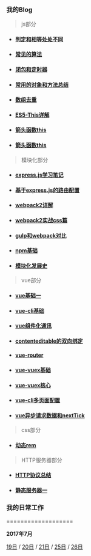 ### 我的Blog

> js部分

* #### [判定和相等处处不同](https://github.com/huangchucai/My-Note-Blog/issues/1)

* #### [常见的算法](https://github.com/huangchucai/My-Note-Blog/issues/3)

* #### [闭包和定时器](https://github.com/huangchucai/My-Note-Blog/issues/4)

* #### [常用的对象和方法总结](https://github.com/huangchucai/My-Note-Blog/issues/12)

* #### [数组去重](https://github.com/huangchucai/My-Note-Blog/issues/13)

* #### [ES5-This详解](https://github.com/huangchucai/My-Note-Blog/issues/27)

* #### [箭头函数this](https://github.com/huangchucai/My-Note-Blog/issues/26)

* #### [箭头函数this](https://github.com/huangchucai/My-Note-Blog/issues/28)

> 模块化部分

* #### [express.js学习笔记](https://github.com/huangchucai/My-Note-Blog/issues/2)

* #### [基于express.js的路由配置](https://github.com/huangchucai/My-Note-Blog/issues/5)

* #### [webpack2详解](https://github.com/huangchucai/My-Note-Blog/issues/9)

* #### [webpack2实战css篇](https://github.com/huangchucai/My-Note-Blog/issues/15)

* #### [gulp和webpack对比](https://github.com/huangchucai/My-Note-Blog/issues/10)

* #### [npm基础](https://github.com/huangchucai/My-Note-Blog/issues/11)

* #### [模块化发展史](https://github.com/huangchucai/My-Note-Blog/issues/22)

> vue部分
* #### [vue基础一](https://github.com/huangchucai/My-Note-Blog/issues/6)

* #### [vue-cli基础](https://github.com/huangchucai/My-Note-Blog/issues/7)

* #### [vue组件化通讯](https://github.com/huangchucai/My-Note-Blog/issues/8)

* #### [contenteditable的双向绑定](https://github.com/huangchucai/My-Note-Blog/issues/18)

* #### [vue-router](https://github.com/huangchucai/My-Note-Blog/issues/19)

* #### [vue-vuex基础](https://github.com/huangchucai/My-Note-Blog/issues/24)

* #### [vue-vuex核心](https://github.com/huangchucai/My-Note-Blog/issues/25)

* #### [vue-cli多页面配置](https://github.com/huangchucai/My-Note-Blog/issues/29)

* #### [vue异步请求数据和nextTick](https://github.com/huangchucai/My-Note-Blog/issues/30)

> css部分
* #### [动态rem](https://github.com/huangchucai/My-Note-Blog/issues/17)

> HTTP服务器部分
* #### [HTTP协议总结](https://github.com/huangchucai/My-Note-Blog/issues/20)

* #### [静态服务器一](https://github.com/huangchucai/My-Note-Blog/issues/21)

### 我的日常工作

===================

**2017年7月**

[19日](https://github.com/huangchucai/My-Note-Blog/blob/master/2017/07/19.md) /  [20日](https://github.com/huangchucai/My-Note-Blog/blob/master/2017/07/20.md) /  [21日](https://github.com/huangchucai/My-Note-Blog/blob/master/2017/07/21.md) /  [25日](https://github.com/huangchucai/My-Note-Blog/blob/master/2017/07/25.md) /  [26日](https://github.com/huangchucai/My-Note-Blog/blob/master/2017/07/26.md)

